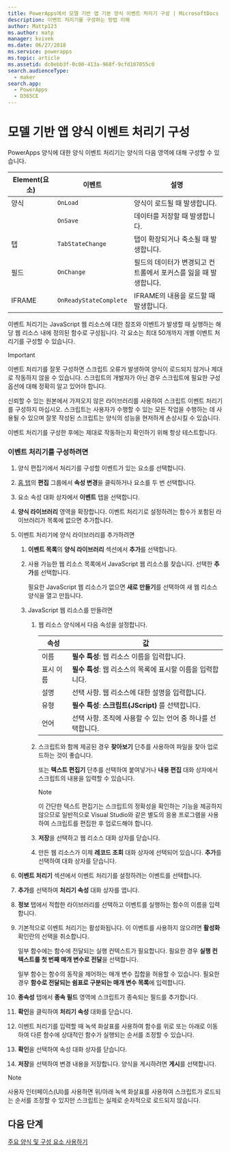 ```yaml
---
title: PowerApps에서 모델 기반 앱 기본 양식 이벤트 처리기 구성 | MicrosoftDocs
description: 이벤트 처리기를 구성하는 방법 이해
author: Mattp123
ms.author: matp
manager: kvivek
ms.date: 06/27/2018
ms.service: powerapps
ms.topic: article
ms.assetid: dc0ebb3f-0c00-413a-968f-9cfd107055c0
search.audienceType:
  - maker
search.app:
  - PowerApps
  - D365CE
---
```

# <a name="configure-model-driven-app-form-event-handlers"></a>모델 기반 앱 양식 이벤트 처리기 구성

 PowerApps 양식에 대한 양식 이벤트 처리기는 양식의 다음 영역에 대해 구성할 수 있습니다.  
  
|Element(요소)|이벤트|설명|  
|-------------|-----------|-----------------|  
|양식|`OnLoad`|양식이 로드될 때 발생합니다.|  
||`OnSave`|데이터를 저장할 때 발생합니다.|  
|탭|`TabStateChange`|탭이 확장되거나 축소될 때 발생합니다.|  
|필드|`OnChange`|필드의 데이터가 변경되고 컨트롤에서 포커스를 잃을 때 발생합니다.|  
|IFRAME|`OnReadyStateComplete`|IFRAME의 내용을 로드할 때 발생합니다.|  
  
 이벤트 처리기는 JavaScript 웹 리소스에 대한 참조와 이벤트가 발생할 때 실행하는 해당 웹 리소스 내에 정의된 함수로 구성됩니다. 각 요소는 최대 50개까지 개별 이벤트 처리기를 구성할 수 있습니다.  
  
> [!IMPORTANT]
>  이벤트 처리기를 잘못 구성하면 스크립트 오류가 발생하여 양식이 로드되지 않거나 제대로 작동하지 않을 수 있습니다. 스크립트의 개발자가 아닌 경우 스크립트에 필요한 구성 옵션에 대해 정확히 알고 있어야 합니다.  
>   
>  신뢰할 수 있는 원본에서 가져오지 않은 라이브러리를 사용하여 스크립트 이벤트 처리기를 구성하지 마십시오. 스크립트는 사용자가 수행할 수 있는 모든 작업을 수행하는 데 사용될 수 있으며 잘못 작성된 스크립트는 양식의 성능을 현저하게 손상시킬 수 있습니다.  
>   
>  이벤트 처리기를 구성한 후에는 제대로 작동하는지 확인하기 위해 항상 테스트합니다.  
  
### <a name="to-configure-an-event-handler"></a>이벤트 처리기를 구성하려면 
  
1.  양식 편집기에서 처리기를 구성할 이벤트가 있는 요소를 선택합니다.  
  
2.  [홈 탭](form-editor-user-interface-legacy.md#home-tab)의 **편집** 그룹에서 **속성 변경**을 클릭하거나 요소를 두 번 선택합니다.  
  
3.  요소 속성 대화 상자에서 **이벤트** 탭을 선택합니다.  
  
4.  **양식 라이브러리** 영역을 확장합니다. 이벤트 처리기로 설정하려는 함수가 포함된 라이브러리가 목록에 없으면 추가합니다.  
  
5.  이벤트 처리기에 양식 라이브러리를 추가하려면  
    1.  **이벤트 목록**의 **양식 라이브러리** 섹션에서 **추가**를 선택합니다.  
  
    2.  사용 가능한 웹 리소스 목록에서 JavaScript 웹 리소스를 찾습니다. 선택한 **추가**를 선택합니다.  
  
         필요한 JavaScript 웹 리소스가 없으면 **새로 만들기**를 선택하여 새 웹 리소스 양식을 열고 만듭니다.  
  
    3.  JavaScript 웹 리소스를 만들려면  
        1.  웹 리소스 양식에서 다음 속성을 설정합니다.  
  
            |속성|값|  
            |--------------|-----------|  
            |이름|**필수 특성**: 웹 리소스 이름을 입력합니다.|  
            |표시 이름|**필수 특성**: 웹 리소스의 목록에 표시할 이름을 입력합니다.|  
            |설명|선택 사항. 웹 리소스에 대한 설명을 입력합니다.|  
            |유형|**필수 특성**: **스크립트(JScript)** 를 선택합니다.|  
            |언어|선택 사항. 조직에 사용할 수 있는 언어 중 하나를 선택합니다.|  
  
        2.  스크립트와 함께 제공된 경우 **찾아보기** 단추를 사용하여 파일을 찾아 업로드하는 것이 좋습니다.  
  
             또는 **텍스트 편집기** 단추를 선택하여 붙여넣거나 **내용 편집** 대화 상자에서 스크립트의 내용을 입력할 수 있습니다.  
  
            > [!NOTE]
            >  이 간단한 텍스트 편집기는 스크립트의 정확성을 확인하는 기능을 제공하지 않으므로 일반적으로 Visual Studio와 같은 별도의 응용 프로그램을 사용하여 스크립트를 편집한 후 업로드해야 합니다.  
  
        3.  **저장**을 선택하고 웹 리소스 대화 상자를 닫습니다.  
  
        4.  만든 웹 리소스가 이제 **레코드 조회** 대화 상자에 선택되어 있습니다. **추가**를 선택하여 대화 상자를 닫습니다.  
6.  **이벤트 처리기** 섹션에서 이벤트 처리기를 설정하려는 이벤트를 선택합니다.  
  
7.  **추가**를 선택하여 **처리기 속성** 대화 상자를 엽니다.  
  
8. **정보** 탭에서 적합한 라이브러리를 선택하고 이벤트를 실행하는 함수의 이름을 입력합니다.  
  
9. 기본적으로 이벤트 처리기는 활성화됩니다. 이 이벤트를 사용하지 않으려면 **활성화** 확인란의 선택을 취소합니다.  
  
     일부 함수에는 함수에 전달되는 실행 컨텍스트가 필요합니다. 필요한 경우 **실행 컨텍스트를 첫 번째 매개 변수로 전달**을 선택합니다.  
  
     일부 함수는 함수의 동작을 제어하는 매개 변수 집합을 허용할 수 있습니다. 필요한 경우 **함수로 전달되는 쉼표로 구분되는 매개 변수 목록**에 입력합니다.  
  
10. **종속성** 탭에서 **종속 필드** 영역에 스크립트가 종속되는 필드를 추가합니다.  
  
11. **확인**을 클릭하여 **처리기 속성** 대화를 닫습니다.  
  
12. 이벤트 처리기를 입력할 때 녹색 화살표를 사용하여 함수를 위로 또는 아래로 이동하여 다른 함수에 상대적인 함수가 실행되는 순서를 조정할 수 있습니다.  
  
13. **확인**을 선택하여 속성 대화 상자를 닫습니다.  
  
14. **저장**을 선택하여 변경 내용을 저장합니다. 양식을 게시하려면 **게시**를 선택합니다.  
  
> [!NOTE]
>  사용자 인터페이스(UI)를 사용하면 위/아래 녹색 화살표를 사용하여 스크립트가 로드되는 순서를 조정할 수 있지만 스크립트는 실제로 순차적으로 로드되지 않습니다.   

## <a name="next-steps"></a>다음 단계

[주요 양식 및 구성 요소 사용하기](use-main-form-and-components.md)
